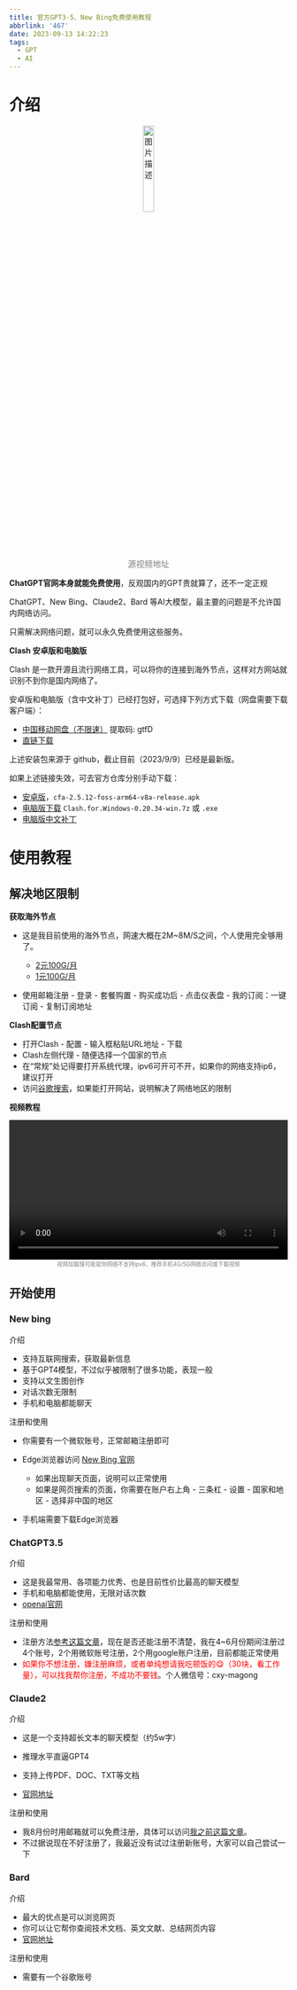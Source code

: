```yaml
---
title: 官方GPT3-5、New Bing免费使用教程
abbrlink: '467'
date: 2023-09-13 14:22:23
tags: 
  - GPT
  - AI
---
```


# 介绍
<div align="center">
   <a href="https://www.douyin.com/user/MS4wLjABAAAAho2T5wBRqvxtjHsiZwZRLd6ez9qWREWsVifpeguz3lKSo8-y52whfIgjiOmGNMdu"  target="_blank"><img width="20%" src="//p9-pc-sign.douyinpic.com/tos-cn-i-0004/114ce750560a44949fbccae7e9057d09~tplv-dy-cropcenter:323:430.jpeg?biz_tag=pcweb_cover&amp;from=3213915784&amp;s=PackSourceEnum_PUBLISH&amp;sc=cover&amp;se=true&amp;sh=323_430&amp;x-expires=2009955600&amp;x-signature=oCwtVEMIQaXOKuR%2Bf8C%2Bj342aSQ%3D" alt="图片描述" style="display: block; text-align: center; margin-top: 5px; font-size: 14px;"></a>
 <p   style="color: #808080; margin:0px; font-size:15px" >源视频地址</p >
</div>



**ChatGPT官网本身就能免费使用**，反观国内的GPT贵就算了，还不一定正规

ChatGPT、New Bing、Claude2、Bard 等AI大模型，最主要的问题是不允许国内网络访问。

只需解决网络问题，就可以永久免费使用这些服务。



**Clash 安卓版和电脑版**

Clash 是一款开源且流行网络工具，可以将你的连接到海外节点，这样对方网站就识别不到你是国内网络了。

安卓版和电脑版（含中文补丁）已经打包好，可选择下列方式下载（网盘需要下载客户端）：

- [中国移动网盘（不限速）](https://caiyun.139.com/m/i?0H5CKB4X7B7QV)  提取码: gtfD
- [直链下载](https://sv-v.magong.site/dat/blog/467/Clash.zip)



上述安装包来源于 github，截止目前（2023/9/9）已经是最新版。

如果上述链接失效，可去官方仓库分别手动下载：

 - [安卓版](https://github.com/Kr328/ClashForAndroid/releases)，`cfa-2.5.12-foss-arm64-v8a-release.apk`
 - [电脑版下载](https://github.com/Fndroid/clash_for_windows_pkg/releases)  `Clash.for.Windows-0.20.34-win.7z` 或 `.exe` 
 - [电脑版中文补丁](https://github.com/BoyceLig/Clash_Chinese_Patch) 



# 使用教程

## 解决地区限制

**获取海外节点**

- 这是我目前使用的海外节点，网速大概在2M~8M/S之间，个人使用完全够用了。
  - [2元100G/月](http://xn--4gq48lu1cd5x.com/#/register?code=1ElR7xIQ)
  - [1元100G/月](https://jscloud.cc/signup.html?version=1.0&pcc=bcbfcc5269551b21)

- 使用邮箱注册 - 登录 - 套餐购置 - 购买成功后 - 点击仪表盘 - 我的订阅：一键订阅 - 复制订阅地址




**Clash配置节点**

- 打开Clash - 配置 - 输入框粘贴URL地址 - 下载
- Clash左侧代理 - 随便选择一个国家的节点
- 在“常规”处记得要打开系统代理，ipv6可开可不开，如果你的网络支持ip6，建议打开
- 访问[谷歌搜索](https://www.google.com/)，如果能打开网站，说明解决了网络地区的限制



**视频教程**

<video width="100%" controls>
  <source src="https://sv-v.magong.site/dat/blog/467/clash%E4%BD%BF%E7%94%A8.mp4" type="video/mp4">
  无法加载内容/资源，请联系作者解决
</video>
<p  align="center" style="color: #808080; margin:0px; font-size:10px" >视频加载慢可能是你网络不支持ipv6，推荐手机4G/5G网络访问或下载视频</p >


## 开始使用
### New bing


介绍

- 支持互联网搜索，获取最新信息
- 基于GPT4模型，不过似乎被限制了很多功能，表现一般
- 支持以文生图创作
- 对话次数无限制
- 手机和电脑都能聊天



注册和使用

- 你需要有一个微软账号，正常邮箱注册即可
- Edge浏览器访问 [New Bing 官网](https://www.bing.com/new) 
  - 如果出现聊天页面，说明可以正常使用
  - 如果是网页搜索的页面，你需要在账户右上角 - 三条杠 - 设置 - 国家和地区 - 选择非中国的地区

- 手机端需要下载Edge浏览器



### ChatGPT3.5

介绍

- 这是我最常用、各项能力优秀、也是目前性价比最高的聊天模型
- 手机和电脑都能使用，无限对话次数
- [openai官网](https://chat.openai.com/)



注册和使用

- 注册方法[参考这篇文章](https://zyicu.cn/?p=15453)，现在是否还能注册不清楚，我在4~6月份期间注册过4个账号，2个用微软账号注册，2个用google账户注册，目前都能正常使用
- <font color=red>如果你不想注册，嫌注册麻烦，或者单纯想请我吃顿饭的:yum:（30块，看工作量），可以找我帮你注册，不成功不要钱</font>。个人微信号：cxy-magong



### Claude2

介绍

- 这是一个支持超长文本的聊天模型（约5w字）
- 推理水平直逼GPT4
- 支持上传PDF、DOC、TXT等文档

- [官网地址](https://claude.ai/)



注册和使用

- 我8月份时用邮箱就可以免费注册，具体可以访问[我之前这篇文章](https://magong.site/16d0/)。
- 不过据说现在不好注册了，我最近没有试过注册新账号，大家可以自己尝试一下



### Bard

介绍

- 最大的优点是可以浏览网页
- 你可以让它帮你查阅技术文档、英文文献、总结网页内容
- [官网地址](https://bard.google.com/)



注册和使用

- 需要有一个谷歌账号
